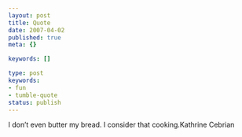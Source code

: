 ```yaml
---
layout: post
title: Quote
date: 2007-04-02
published: true
meta: {}

keywords: []

type: post
keywords:
- fun
- tumble-quote
status: publish
---
```

<!-- blockquote  -->I don&#8217;t even butter my bread. I consider that cooking.<!-- endblockquote  -->Kathrine Cebrian
